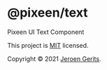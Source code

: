 # @pixeen/text

Pixeen UI Text Component

This project is [MIT](https://github.com/pixeen/ui/blob/master/LICENSE) licensed.

Copyright © 2021 [Jeroen Gerits](https://github.com/pixeen).
